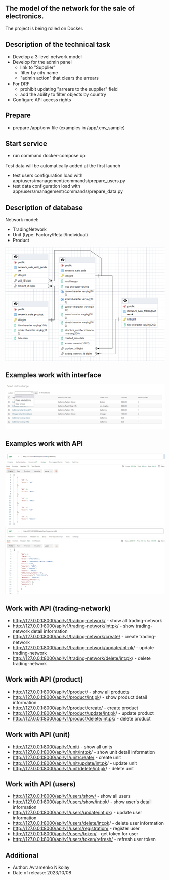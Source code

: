 ## The model of the network for the sale of electronics.
The project is being rolled on Docker.
## Description of the technical task
* Develop a 3-level network model
* Develop for the admin panel
  - link to "Supplier"
  - filter by city name
  - "admin action" that clears the arrears
* For DRF
  - prohibit updating "arrears to the supplier" field
  - add the ability to filter objects by country
* Configure API access rights
## Prepare 
* prepare /app/.env file (examples in /app/.env_sample)
## Start service
* run command docker-compose up

Test data will be automatically added at the first launch
  - test users configuration load with app/users/management/commands/prepare_users.py
  - test data configuration load with app/users/management/commands/prepare_data.py
## Description of database

Network model:
 - TradingNetwork
 - Unit (type: Factory/Retail/Individual)
 - Product

![img.png](img/img.png)
## Examples work with interface
![img.png](img/interface.png)
## Examples work with API
![img.png](img/api_1.png)
![img.png](img/api_2.png)

## Work with API (trading-network)
* http://127.0.0.1:8000/api/v1/trading-network/ - show all trading-network
* http://127.0.0.1:8000/api/v1/trading-network/<int:pk>/ - show trading-network detail information
* http://127.0.0.1:8000/api/v1/trading-network/create/ - create trading-network
* http://127.0.0.1:8000/api/v1/trading-network/update/<int:pk>/ - update trading-network
* http://127.0.0.1:8000/api/v1/trading-network/delete/<int:pk>/ - delete trading-network
## Work with API (product) 
* http://127.0.0.1:8000/api/v1/product/ - show all products
* http://127.0.0.1:8000/api/v1/product/<int:pk>/ - show product detail information
* http://127.0.0.1:8000/api/v1/product/create/ - create product
* http://127.0.0.1:8000/api/v1/product/update/<int:pk>/ - update product
* http://127.0.0.1:8000/api/v1/product/delete/<int:pk>/ - delete product
## Work with API (unit) 
* http://127.0.0.1:8000/api/v1/unit/ - show all units
* http://127.0.0.1:8000/api/v1/unit/<int:pk>/ - show unit detail information
* http://127.0.0.1:8000/api/v1/unit/create/ - create unit
* http://127.0.0.1:8000/api/v1/unit/update/<int:pk>/ - update unit
* http://127.0.0.1:8000/api/v1/unit/delete/<int:pk>/ - delete unit
## Work with API (users)
* http://127.0.0.1:8000/api/v1/users/show/ - show all users
* http://127.0.0.1:8000/api/v1/users/show/<int:pk>/ - show user's detail information
* http://127.0.0.1:8000/api/v1/users/update/<int:pk>/ - update user information
* http://127.0.0.1:8000/api/v1/users/delete/<int:pk>/ - delete user information
* http://127.0.0.1:8000/api/v1/users/registration/ - register user
* http://127.0.0.1:8000/api/v1/users/token/ - get token for user
* http://127.0.0.1:8000/api/v1/users/token/refresh/ - refresh user token

## Additional
* Author: Avramenko Nikolay
* Date of release: 2023/10/08
